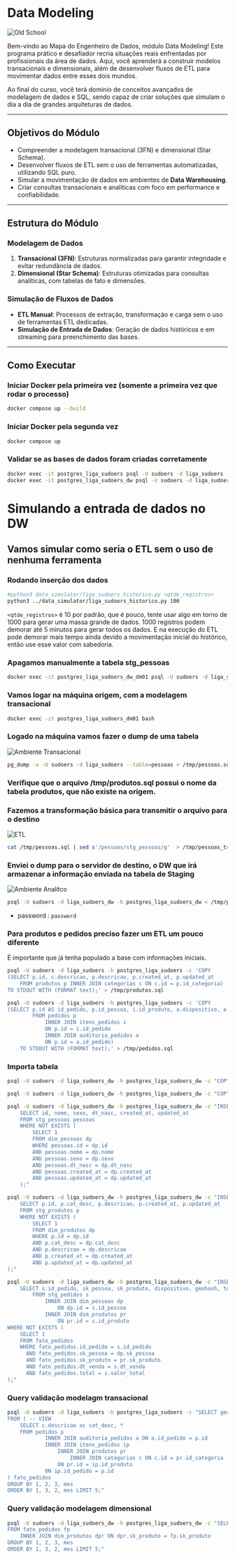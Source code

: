 # Data Modeling
![Old School](../modelagem/datawarehouse_simulator/old_school.png "Old School")

Bem-vindo ao Mapa do Engenheiro de Dados, módulo Data Modeling! Este programa prático e desafiador recria situações reais enfrentadas por profissionais da área de dados. Aqui, você aprenderá a construir modelos transacionais e dimensionais, além de desenvolver fluxos de ETL para movimentar dados entre esses dois mundos.

Ao final do curso, você terá domínio de conceitos avançados de modelagem de dados e SQL, sendo capaz de criar soluções que simulam o dia a dia de grandes arquiteturas de dados.

---

## Objetivos do Módulo

- Compreender a modelagem transacional (3FN) e dimensional (Star Schema).
- Desenvolver fluxos de ETL sem o uso de ferramentas automatizadas, utilizando SQL puro.
- Simular a movimentação de dados em ambientes de **Data Warehousing**.
- Criar consultas transacionais e analíticas com foco em performance e confiabilidade.

---

## Estrutura do Módulo

### Modelagem de Dados
1. **Transacional (3FN)**: Estruturas normalizadas para garantir integridade e evitar redundância de dados.
2. **Dimensional (Star Schema)**: Estruturas otimizadas para consultas analíticas, com tabelas de fato e dimensões.

### Simulação de Fluxos de Dados
- **ETL Manual**: Processos de extração, transformação e carga sem o uso de ferramentas ETL dedicadas.
- **Simulação de Entrada de Dados**: Geração de dados históricos e em streaming para preenchimento das bases.

---

## Como Executar

### Iniciar Docker pela primeira vez (somente a primeira vez que rodar o processo)
```bash
docker compose up --build
```

### Iniciar Docker pela segunda vez
```bash
docker compose up 
```


### Validar se as bases de dados foram criadas corretamente
```bash
docker exec -it postgres_liga_sudoers psql -U sudoers -d liga_sudoers -c "\dt"
docker exec -it postgres_liga_sudoers_dw psql -U sudoers -d liga_sudoers_dw -c "\dt"
```


# Simulando a entrada de dados no DW

## Vamos simular como seria o ETL sem o uso de nenhuma ferramenta


### Rodando inserção dos dados

```bash
#python3 data_simulator/liga_sudoers_historico.py <qtde_registros> 
python3 ../data_simulator/liga_sudoers_historico.py 100
```

`<qtde_registros>` é 10 por padrão, que é pouco, tente usar algo em torno de 1000 para gerar uma massa grande de dados. 1000 registros podem demorar até 5 minutos para gerar todos os dados. E na execução do ETL pode demorar mais tempo ainda devido a movimentação inicial do histórico, então use esse valor com sabedoria. 

### Apagamos manualmente a tabela stg_pessoas
```bash
docker exec -it postgres_liga_sudoers_dw_dm01 psql -U sudoers -d liga_sudoers_dw -c "TRUNCATE stg_pessoas; TRUNCATE stg_pedidos; TRUNCATE stg_produtos;"
```

### Vamos logar na máquina origem, com a modelagem transacional
```bash
docker exec -it postgres_liga_sudoers_dm01 bash
```

### Logado na máquina vamos fazer o dump de uma tabela
![Ambiente Transacional](../modelagem/datawarehouse_simulator/oltp.png "OLTP")

```bash
pg_dump -a -U sudoers -d liga_sudoers --table=pessoas > /tmp/pessoas.sql
```

### Verifique que o arquivo /tmp/produtos.sql possui o nome da tabela produtos, que não existe na origem. 
### Fazemos a transformação básica para transmitir o arquivo para o destino
![ETL](../modelagem/datawarehouse_simulator/etl.png "ETL")

```bash
cat /tmp/pessoas.sql | sed s'/pessoas/stg_pessoas/g'  > /tmp/pessoas_transform.sql
```


### Enviei o dump para o servidor de destino, o DW que irá armazenar a informação enviada na tabela de Staging
![Ambiente Analítco](../modelagem/datawarehouse_simulator/olap.png "OLAP")


```bash
psql -U sudoers -d liga_sudoers_dw -h postgres_liga_sudoers_dw < /tmp/pessoas_transform.sql
```
- password : `password`


### Para produtos e pedidos preciso fazer um ETL um pouco diferente
É importante que já tenha populado a base com informações iniciais. 

```bash
psql -U sudoers -d liga_sudoers -h postgres_liga_sudoers -c 'COPY 
(SELECT p.id, c.descricao, p.descricao, p.created_at, p.updated_at 
    FROM produtos p INNER JOIN categorias c ON c.id = p.id_categoria) 
TO STDOUT WITH (FORMAT text);' > /tmp/produtos.sql
```
```bash
psql -U sudoers -d liga_sudoers -h postgres_liga_sudoers -c 'COPY 
(SELECT p.id AS id_pedido, p.id_pessoa, i.id_produto, a.dispositivo, a.geohash, a.telefone, p.dt_venda, i.qtde, i.valor_total AS valor_unit, p.valor_total 
        FROM pedidos p 
            INNER JOIN itens_pedidos i 
            ON p.id = i.id_pedido 
            INNER JOIN auditoria_pedidos a 
            ON p.id = a.id_pedido) 
    TO STDOUT WITH (FORMAT text);' > /tmp/pedidos.sql
```


### Importa tabela
```bash
psql -U sudoers -d liga_sudoers_dw -h postgres_liga_sudoers_dw -c "COPY stg_produtos FROM STDIN;" < /tmp/produtos.sql
```

```bash
psql -U sudoers -d liga_sudoers_dw -h postgres_liga_sudoers_dw -c "COPY stg_pedidos FROM STDIN;" < /tmp/pedidos.sql
```

```bash
psql -U sudoers -d liga_sudoers_dw -h postgres_liga_sudoers_dw -c "INSERT INTO dim_pessoas (id, nome, sexo, dt_nasc, created_at, updated_at)
    SELECT id, nome, sexo, dt_nasc, created_at, updated_at
    FROM stg_pessoas pessoas
    WHERE NOT EXISTS (
        SELECT 1
        FROM dim_pessoas dp
        WHERE pessoas.id = dp.id
        AND pessoas.nome = dp.nome
        AND pessoas.sexo = dp.sexo
        AND pessoas.dt_nasc = dp.dt_nasc
        AND pessoas.created_at = dp.created_at
        AND pessoas.updated_at = dp.updated_at
    );"
```


```bash
psql -U sudoers -d liga_sudoers_dw -h postgres_liga_sudoers_dw -c "INSERT INTO dim_produtos(id, cat_desc, descricao, created_at, updated_at) 
    SELECT p.id, p.cat_desc, p.descricao, p.created_at, p.updated_at 
    FROM stg_produtos p         
    WHERE NOT EXISTS (
        SELECT 1
        FROM dim_produtos dp
        WHERE p.id = dp.id
        AND p.cat_desc = dp.cat_desc
        AND p.descricao = dp.descricao
        AND p.created_at = dp.created_at
        AND p.updated_at = dp.updated_at
);"
```

```bash
psql -U sudoers -d liga_sudoers_dw -h postgres_liga_sudoers_dw -c "INSERT INTO fato_pedidos(id_pedido, sk_pessoa, sk_produto, dispositivo, geohash, telefone, dt_venda, qtde, valor_unit, total) 
    SELECT s.id_pedido, sk_pessoa, sk_produto, dispositivo, geohash, telefone, dt_venda, qtde, valor_unit, valor_total 
        FROM stg_pedidos s 
            INNER JOIN dim_pessoas dp 
                ON dp.id = s.id_pessoa 
            INNER JOIN dim_produtos pr 
                ON pr.id = s.id_produto
WHERE NOT EXISTS (
    SELECT 1
    FROM fato_pedidos
    WHERE fato_pedidos.id_pedido = s.id_pedido
      AND fato_pedidos.sk_pessoa = dp.sk_pessoa
      AND fato_pedidos.sk_produto = pr.sk_produto
      AND fato_pedidos.dt_venda = s.dt_venda
      AND fato_pedidos.total = s.valor_total
);"    
```

### Query validação modelagm transacional
```bash
psql -U sudoers -d liga_sudoers -h postgres_liga_sudoers -c "SELECT geohash, cat_desc, EXTRACT(MONTH FROM dt_venda) as mes, avg(COALESCE(valor_unit, 0 )) as media, sum(COALESCE(valor_unit, 0 )) as total
FROM ( -- VIEW
    SELECT c.descricao as cat_desc, *
    FROM pedidos p            
            INNER JOIN auditoria_pedidos a ON a.id_pedido = p.id
            INNER JOIN itens_pedidos ip 
                INNER JOIN produtos pr 
                    INNER JOIN categorias c ON c.id = pr.id_categoria
                ON pr.id = ip.id_produto
            ON ip.id_pedido = p.id                        
) fato_pedidos
GROUP BY 1, 2, 3, mes
ORDER BY 1, 3, 2, mes LIMIT 5;"
```

### Query validação modelagem dimensional
```bash
psql -U sudoers -d liga_sudoers_dw -h postgres_liga_sudoers_dw -c "SELECT geohash, cat_desc, EXTRACT(MONTH FROM dt_venda) as mes, avg(COALESCE(valor_unit, 0 )) as media, sum(COALESCE(valor_unit, 0 )) as total
FROM fato_pedidos fp
    INNER JOIN dim_produtos dpr ON dpr.sk_produto = fp.sk_produto
GROUP BY 1, 2, 3, mes
ORDER BY 1, 3, 2, mes LIMIT 5;"
```